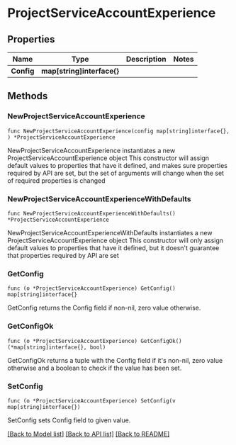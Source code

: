 # ProjectServiceAccountExperience

## Properties

Name | Type | Description | Notes
------------ | ------------- | ------------- | -------------
**Config** | **map[string]interface{}** |  | 

## Methods

### NewProjectServiceAccountExperience

`func NewProjectServiceAccountExperience(config map[string]interface{}, ) *ProjectServiceAccountExperience`

NewProjectServiceAccountExperience instantiates a new ProjectServiceAccountExperience object
This constructor will assign default values to properties that have it defined,
and makes sure properties required by API are set, but the set of arguments
will change when the set of required properties is changed

### NewProjectServiceAccountExperienceWithDefaults

`func NewProjectServiceAccountExperienceWithDefaults() *ProjectServiceAccountExperience`

NewProjectServiceAccountExperienceWithDefaults instantiates a new ProjectServiceAccountExperience object
This constructor will only assign default values to properties that have it defined,
but it doesn't guarantee that properties required by API are set

### GetConfig

`func (o *ProjectServiceAccountExperience) GetConfig() map[string]interface{}`

GetConfig returns the Config field if non-nil, zero value otherwise.

### GetConfigOk

`func (o *ProjectServiceAccountExperience) GetConfigOk() (*map[string]interface{}, bool)`

GetConfigOk returns a tuple with the Config field if it's non-nil, zero value otherwise
and a boolean to check if the value has been set.

### SetConfig

`func (o *ProjectServiceAccountExperience) SetConfig(v map[string]interface{})`

SetConfig sets Config field to given value.



[[Back to Model list]](../README.md#documentation-for-models) [[Back to API list]](../README.md#documentation-for-api-endpoints) [[Back to README]](../README.md)


